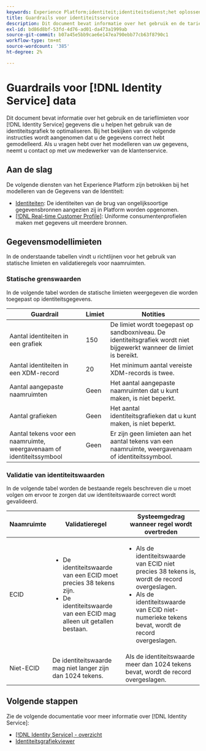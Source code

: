 ```yaml
---
keywords: Experience Platform;identiteit;identiteitsdienst;het oplossen van problemen;gidsen;richtlijnen;grens;
title: Guardrails voor identiteitsservice
description: Dit document bevat informatie over het gebruik en de tarieflimieten voor identiteitsservicegegevens, zodat u de identiteitsgrafiek optimaal kunt gebruiken.
exl-id: bd86d8bf-53fd-4d76-ad01-da473a1999ab
source-git-commit: b07a45e5bb9cae6e147ea790ebb77cb63f8790c1
workflow-type: tm+mt
source-wordcount: '385'
ht-degree: 2%

---
```


# Guardrails voor [!DNL Identity Service] data

Dit document bevat informatie over het gebruik en de tarieflimieten voor [!DNL Identity Service] gegevens die u helpen het gebruik van de identiteitsgrafiek te optimaliseren. Bij het bekijken van de volgende instructies wordt aangenomen dat u de gegevens correct hebt gemodelleerd. Als u vragen hebt over het modelleren van uw gegevens, neemt u contact op met uw medewerker van de klantenservice.

## Aan de slag

De volgende diensten van het Experience Platform zijn betrokken bij het modelleren van de Gegevens van de Identiteit:

* [Identiteiten](home.md): De identiteiten van de brug van ongelijksoortige gegevensbronnen aangezien zij in Platform worden opgenomen.
* [[!DNL Real-time Customer Profile]](../profile/home.md): Uniforme consumentenprofielen maken met gegevens uit meerdere bronnen.

## Gegevensmodellimieten

In de onderstaande tabellen vindt u richtlijnen voor het gebruik van statische limieten en validatieregels voor naamruimten.

### Statische grenswaarden

In de volgende tabel worden de statische limieten weergegeven die worden toegepast op identiteitsgegevens.

| Guardrail | Limiet | Notities |
| --- | --- | --- |
| Aantal identiteiten in een grafiek | 150 | De limiet wordt toegepast op sandboxniveau. De identiteitsgrafiek wordt niet bijgewerkt wanneer de limiet is bereikt. |
| Aantal identiteiten in een XDM-record | 20 | Het minimum aantal vereiste XDM-records is twee. |
| Aantal aangepaste naamruimten | Geen | Het aantal aangepaste naamruimten dat u kunt maken, is niet beperkt. |
| Aantal grafieken | Geen | Het aantal identiteitsgrafieken dat u kunt maken, is niet beperkt. |
| Aantal tekens voor een naamruimte, weergavenaam of identiteitssymbool | Geen | Er zijn geen limieten aan het aantal tekens van een naamruimte, weergavenaam of identiteitssymbool. |

### Validatie van identiteitswaarden

In de volgende tabel worden de bestaande regels beschreven die u moet volgen om ervoor te zorgen dat uw identiteitswaarde correct wordt gevalideerd.

| Naamruimte | Validatieregel | Systeemgedrag wanneer regel wordt overtreden |
| --- | --- | --- |
| ECID | <ul><li>De identiteitswaarde van een ECID moet precies 38 tekens zijn.</li><li>De identiteitswaarde van een ECID mag alleen uit getallen bestaan.</li></ul> | <ul><li>Als de identiteitswaarde van ECID niet precies 38 tekens is, wordt de record overgeslagen.</li><li>Als de identiteitswaarde van ECID niet-numerieke tekens bevat, wordt de record overgeslagen.</li></ul> |
| Niet-ECID | De identiteitswaarde mag niet langer zijn dan 1024 tekens. | Als de identiteitswaarde meer dan 1024 tekens bevat, wordt de record overgeslagen. |

## Volgende stappen

Zie de volgende documentatie voor meer informatie over [!DNL Identity Service]:

* [[!DNL Identity Service] - overzicht](home.md)
* [Identiteitsgrafiekviewer](ui/identity-graph-viewer.md)

